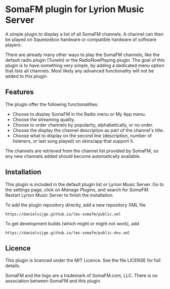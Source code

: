 # SomaFM plugin for Lyrion Music Server

A simple plugin to display a list of all SomaFM channels. A channel can then be played on Squeezebox hardware or compatible hardware of software players.

There are already many other ways to play the SomaFM channels, like the default radio plugin (TuneIn) or the RadioNowPlaying plugin. The goal of this plugin is to have something very simple, by adding a dedicated menu option that lists all channels. Most likely any advanced functionality will not be added to this plugin.

## Features

The plugin offer the following functionalities:

* Choose to display SomaFM in the Radio menu or My App menu.
* Choose the streaming quality.
* Choose to order channels by popularity, alphabetically, or no order.
* Choose the display the channel description as part of the channel's title.
* Choose what to display on the second line (description, number of listeners, or last song played) on skins/app that support it.

The channels are retrieved from the channel list provided by SomaFM, so any new channels added should become automatically available.

## Installation

This plugin is included in the default plugin list or Lyrion Music Server. Go to the settings page, click on _Manage Plugins_, and search for _SomaFM_. Restart Lyrion Music Server to finish the installation.

To add the plugin repository directly, add a new repository XML file

    https://danielvijge.github.io/lms-somafm/public.xml

To get development builds (which might or might not work), add

    https://danielvijge.github.io/lms-somafm/public-dev.xml

## Licence

This plugin is licenced under the MIT Licence. See the file LICENSE for full details.

SomaFM and the logo are a trademark of SomaFM.com, LLC.
There is no association between SomaFM and this plugin.
